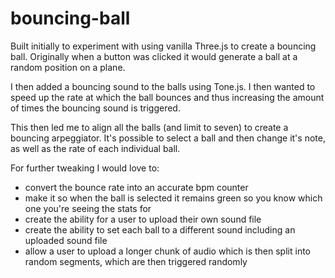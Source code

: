 # bouncing-ball

Built initially to experiment with using vanilla Three.js to create a bouncing ball. Originally when a button was clicked it would generate a ball at a random position on a plane.

I then added a bouncing sound to the balls using Tone.js. I then wanted to speed up the rate at which the ball bounces and thus increasing the amount of times the bouncing sound is triggered.

This then led me to align all the balls (and limit to seven) to create a bouncing arpeggiator. It's possible to select a ball and then change it's note, as well as the rate of each individual ball.

For further tweaking I would love to:

- convert the bounce rate into an accurate bpm counter
- make it so when the ball is selected it remains green so you know which one you're seeing the stats for
- create the ability for a user to upload their own sound file
- create the ability to set each ball to a different sound including an uploaded sound file
- allow a user to upload a longer chunk of audio which is then split into random segments, which are then triggered randomly
